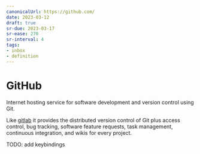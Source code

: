 ```yaml
---
canonicalUrl: https://github.com/
date: 2023-03-12
draft: true
sr-due: 2023-03-17
sr-ease: 270
sr-interval: 4
tags:
- inbox
- definition
---
```


# GitHub

Internet hosting service for software development and version control using Git.

Like [gitlab](./gitlab.md) it provides the distributed version control of Git
plus access control, bug tracking, software feature requests, task management,
continuous integration, and wikis for every project.

TODO: add keybindings